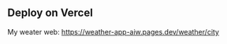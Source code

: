 ## Deploy on Vercel

My weater web: [https://weather-app-aiw.pages.dev/weather/city
](https://portfolio-tau-mauve-46.vercel.app/)
